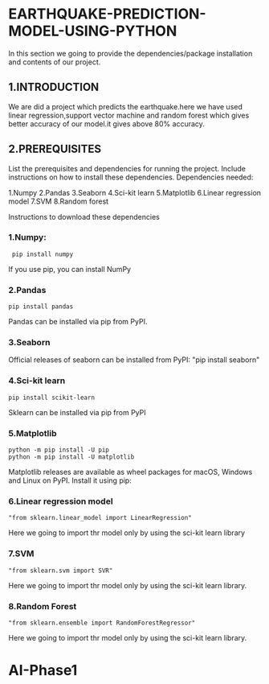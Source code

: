 
# EARTHQUAKE-PREDICTION-MODEL-USING-PYTHON

In this section we going to provide the dependencies/package installation and contents of our project.

## 1.INTRODUCTION

We are did a project which predicts the earthquake.here we have used linear regression,support vector machine and random forest
which gives better accuracy of our model.it gives above 80% accuracy.

## 2.PREREQUISITES

List the prerequisites and dependencies for running the project. Include instructions on how to install these dependencies.
Dependencies needed:
  
  1.Numpy
  2.Pandas
  3.Seaborn
  4.Sci-kit learn
  5.Matplotlib
  6.Linear regression model
  7.SVM
  8.Random forest

Instructions to download these dependencies

### 1.Numpy:
     pip install numpy
  If you use pip, you can install NumPy 
     
   


   
### 2.Pandas
    pip install pandas    
  Pandas can be installed via pip from PyPI.
  
  
### 3.Seaborn
  Official releases of seaborn can be installed from PyPI:
  "pip install seaborn"

### 4.Sci-kit learn
    pip install scikit-learn
  Sklearn can be installed via pip from PyPI


### 5.Matplotlib
    python -m pip install -U pip
    python -m pip install -U matplotlib
  Matplotlib releases are available as wheel packages for macOS, Windows and Linux on PyPI. Install it using pip:


### 6.Linear regression model
    "from sklearn.linear_model import LinearRegression"
  Here we going to import thr model only by using the sci-kit learn library
 

### 7.SVM
    "from sklearn.svm import SVR"
  Here we going to import thr model only by using the sci-kit learn library.
  
  

### 8.Random Forest
    "from sklearn.ensemble import RandomForestRegressor"  
  Here we going to import thr model only by using the sci-kit learn library.
    




# AI-Phase1
